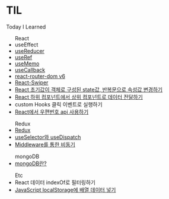 # TIL
Today I Learned
<ul>React
  <li>useEffect</li>
  <li><a href="https://github.com/ahnhuiwon/TIL/blob/main/React/useReducer.md">useReducer</a></li>
  <li><a href="https://github.com/ahnhuiwon/TIL/blob/main/React/useRef.md">useRef</a></li>
  <li><a href="https://github.com/ahnhuiwon/TIL/blob/main/React/useMemo.md">useMemo</a></li>
  <li><a href="https://github.com/ahnhuiwon/TIL/blob/main/React/useCallback.md">useCallback</a></li>
  <li><a href="https://github.com/ahnhuiwon/TIL/blob/main/React/react-router-dom.md">react-router-dom v6</a></li>
  <li><a href="https://github.com/ahnhuiwon/TIL/blob/main/React/React-Swiper.md">React-Swiper</a></li>
  <li><a href="https://github.com/ahnhuiwon/TIL/blob/main/Etc/state_loop.md">React 초기값이 객체로 구성된 state값, 반복문으로 속성값 변경하기</a></li>
  <li><a href="https://github.com/ahnhuiwon/TIL/blob/main/React/parent_child.md">React 하위 컴포넌트에서 상위 컴포넌트로 데이터 전달하기</a></li>
  <li>custom Hooks 클릭 이벤트로 실행하기</li>
  <li><a href="https://github.com/ahnhuiwon/TIL/blob/main/React/zip_code_api.md">React에서 우편번호 api 사용하기</a></li>
</ul>

<ul>Redux
  <li><a href="https://github.com/ahnhuiwon/TIL/blob/main/React/redux.md">Redux</a></li>
  <li><a href="https://github.com/ahnhuiwon/TIL/blob/main/React/selector_dispatch.md">useSelector와 useDispatch</a></li>
  <li><a href="https://github.com/ahnhuiwon/TIL/blob/main/React/redux.md">Middleware를 통한 비동기 </a></li>
</ul>

<ul>mongoDB
  <li><a href="https://github.com/ahnhuiwon/TIL/blob/main/mongoDB/mongoDB.md">mongoDB란?</a></li>
</ul>

<ul>Etc
  <li>React 데이터 indexOf로 필터링하기</li>
  <li><a href="https://github.com/ahnhuiwon/TIL/blob/main/Etc/array_localStorage.md">JavaScript localStorage에 배열 데이터 넣기</a></li>
</ul>
